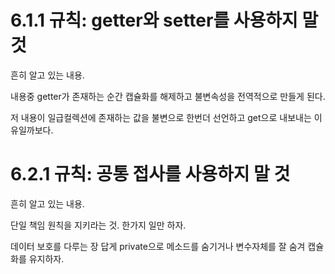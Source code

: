 # 6.1.1 규칙: getter와 setter를 사용하지 말것

흔히 알고 있는 내용.

내용중 getter가 존재하는 순간 캡슐화를 해제하고 불변속성을 전역적으로 만들게 된다.

저 내용이 일급컬렉션에 존재하는 값을 불변으로 한번더 선언하고 get으로 내보내는 이유일까보다.

# 6.2.1 규칙: 공통 접사를 사용하지 말 것

흔히 알고 있는 내용.

단일 책임 원칙을 지키라는 것. 한가지 일만 하자.

데이터 보호를 다루는 장 답게 private으로 메소드를 숨기거나 변수자체를 잘 숨겨 캡슐화를 유지하자.
